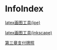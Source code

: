 # InfoIndex

[latex画图工具(ipe)](http://ipe.otfried.org)

[latex画图工具(inkscape)](https://inkscape.org)

[第三章支付牌照](http://www.pbc.gov.cn/zhengwugongkai/127924/128041/2951606/1923625/1923629/d6d180ae/index2.html)
